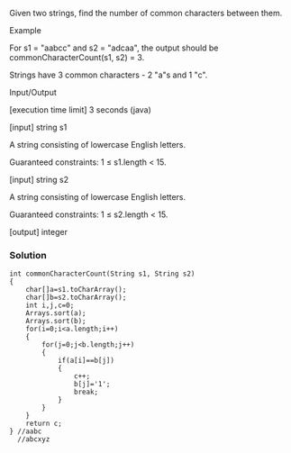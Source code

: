 Given two strings, find the number of common characters between them.

Example

For s1 = "aabcc" and s2 = "adcaa", the output should be
commonCharacterCount(s1, s2) = 3.

Strings have 3 common characters - 2 "a"s and 1 "c".

Input/Output

[execution time limit] 3 seconds (java)

[input] string s1

A string consisting of lowercase English letters.

Guaranteed constraints:
1 ≤ s1.length < 15.

[input] string s2

A string consisting of lowercase English letters.

Guaranteed constraints:
1 ≤ s2.length < 15.

[output] integer

### Solution
```
int commonCharacterCount(String s1, String s2) 
{
    char[]a=s1.toCharArray();
    char[]b=s2.toCharArray();
    int i,j,c=0;
    Arrays.sort(a);
    Arrays.sort(b);
    for(i=0;i<a.length;i++)
    {
        for(j=0;j<b.length;j++)
        {
            if(a[i]==b[j])
            {
                c++;
                b[j]='1';
                break;
            }
        }
    }
    return c;
} //aabc
  //abcxyz
```

